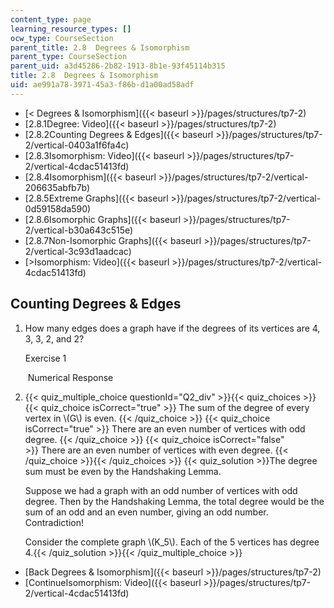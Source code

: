 ```yaml
---
content_type: page
learning_resource_types: []
ocw_type: CourseSection
parent_title: 2.8  Degrees & Isomorphism
parent_type: CourseSection
parent_uid: a3d45286-2b82-1913-8b1e-93f45114b315
title: 2.8  Degrees & Isomorphism
uid: ae991a78-3971-45a3-f86b-d1a00ad58adf
---
```


*   [\< Degrees & Isomorphism]({{< baseurl >}}/pages/structures/tp7-2)
*   [2.8.1Degree: Video]({{< baseurl >}}/pages/structures/tp7-2)
*   [2.8.2Counting Degrees & Edges]({{< baseurl >}}/pages/structures/tp7-2/vertical-0403a1f6fa4c)
*   [2.8.3Isomorphism: Video]({{< baseurl >}}/pages/structures/tp7-2/vertical-4cdac51413fd)
*   [2.8.4Isomorphism]({{< baseurl >}}/pages/structures/tp7-2/vertical-206635abfb7b)
*   [2.8.5Extreme Graphs]({{< baseurl >}}/pages/structures/tp7-2/vertical-0d59158da590)
*   [2.8.6Isomorphic Graphs]({{< baseurl >}}/pages/structures/tp7-2/vertical-b30a643c515e)
*   [2.8.7Non-Isomorphic Graphs]({{< baseurl >}}/pages/structures/tp7-2/vertical-3c93d1aadcac)
*   [\>Isomorphism: Video]({{< baseurl >}}/pages/structures/tp7-2/vertical-4cdac51413fd)

Counting Degrees & Edges
------------------------

  

1.  How many edges does a graph have if the degrees of its vertices are 4, 3, 3, 2, and 2?
    
    Exercise 1
    
    &nbsp;Numerical Response&nbsp;
    
2.  {{< quiz_multiple_choice questionId="Q2_div" >}}{{< quiz_choices >}}{{< quiz_choice isCorrect="true" >}}&nbsp;The sum of the degree of every vertex in \\(G\\) is even.&nbsp;{{< /quiz_choice >}}
    {{< quiz_choice isCorrect="true" >}}&nbsp;There are an even number of vertices with odd degree.&nbsp;{{< /quiz_choice >}}
    {{< quiz_choice isCorrect="false" >}}&nbsp;There are an even number of vertices with even degree.&nbsp;{{< /quiz_choice >}}{{< /quiz_choices >}}
    {{< quiz_solution >}}The degree sum must be even by the Handshaking Lemma.
    
    Suppose we had a graph with an odd number of vertices with odd degree. Then by the Handshaking Lemma, the total degree would be the sum of an odd and an even number, giving an odd number. Contradiction!
    
    Consider the complete graph \\(K\_5\\). Each of the 5 vertices has degree 4.{{< /quiz_solution >}}{{< /quiz_multiple_choice >}}

*   [Back Degrees & Isomorphism]({{< baseurl >}}/pages/structures/tp7-2)
*   [ContinueIsomorphism: Video]({{< baseurl >}}/pages/structures/tp7-2/vertical-4cdac51413fd)
